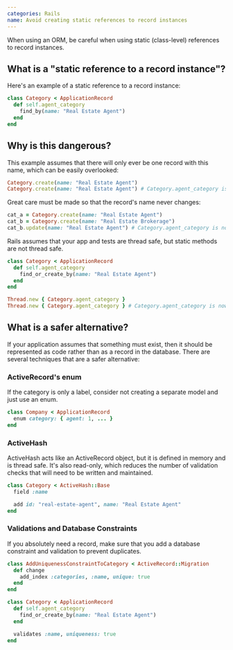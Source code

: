 ```yaml
---
categories: Rails
name: Avoid creating static references to record instances
---
```


When using an ORM, be careful when using static (class-level) references to record instances.

## What is a "static reference to a record instance"?

Here's an example of a static reference to a record instance:

```ruby
class Category < ApplicationRecord
  def self.agent_category
    find_by(name: "Real Estate Agent")
  end
end
```

## Why is this dangerous?

This example assumes that there will only ever be one record with this name, which can be easily overlooked:

```ruby
Category.create(name: "Real Estate Agent")
Category.create(name: "Real Estate Agent") # Category.agent_category is now non-deterministic
```

Great care must be made so that the record's name never changes:

```ruby
cat_a = Category.create(name: "Real Estate Agent")
cat_b = Category.create(name: "Real Estate Brokerage")
cat_b.update(name: "Real Estate Agent") # Category.agent_category is now non-deterministic
```

Rails assumes that your app and tests are thread safe, but static methods are not thread safe.

```ruby
class Category < ApplicationRecord
  def self.agent_category
    find_or_create_by(name: "Real Estate Agent")
  end
end

Thread.new { Category.agent_category }
Thread.new { Category.agent_category } # Category.agent_category is now non-deterministic. There may be duplicate records.
```

## What is a safer alternative?

If your application assumes that something must exist, then it should be represented as code rather than as a record in the database. There are several techniques that are a safer alternative:

### ActiveRecord's enum

If the category is only a label, consider not creating a separate model and just use an enum.

```ruby
class Company < ApplicationRecord
  enum category: { agent: 1, ... }
end
```

### ActiveHash

ActiveHash acts like an ActiveRecord object, but it is defined in memory and is thread safe. It's also read-only, which reduces the number of validation checks that will need to be written and maintained.

```ruby
class Category < ActiveHash::Base
  field :name

  add id: "real-estate-agent", name: "Real Estate Agent"
end
```

### Validations and Database Constraints

If you absolutely need a record, make sure that you add a database constraint and validation to prevent duplicates.

```ruby
class AddUniquenessConstraintToCategory < ActiveRecord::Migration
  def change
    add_index :categories, :name, unique: true
  end
end

class Category < ApplicationRecord
  def self.agent_category
    find_or_create_by(name: "Real Estate Agent")
  end

  validates :name, uniqueness: true
end
```
